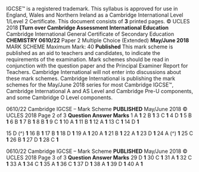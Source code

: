 IGCSE™ is a registered trademark. This syllabus is approved for use in England, Wales and Northern Ireland as a Cambridge International Level 1/Level 2 Certificate. This document consists of **3** printed pages. © UCLES 2018 **[Turn over Cambridge Assessment International Education** Cambridge International General Certificate of Secondary Education **CHEMISTRY 0610/22** Paper 2 Multiple Choice (Extended) **May/June 2018** MARK SCHEME Maximum Mark: 40 **Published** This mark scheme is published as an aid to teachers and candidates, to indicate the requirements of the examination. Mark schemes should be read in conjunction with the question paper and the Principal Examiner Report for Teachers. Cambridge International will not enter into discussions about these mark schemes. Cambridge International is publishing the mark schemes for the May/June 2018 series for most Cambridge IGCSE™, Cambridge International A and AS Level and Cambridge Pre-U components, and some Cambridge O Level components. 


0610/22 Cambridge IGCSE – Mark Scheme **PUBLISHED** May/June 2018 © UCLES 2018 Page 2 of 3 **Question Answer Marks** 1 A **1** 2 B **1** 3 C **1** 4 D **1** 5 B **1** 6 B **1** 7 B **1** 8 B **1** 9 C **1** 10 A **1** 11 B **1** 12 A **1** 13 C **1** 14 D **1** 

15 D (^) **1** 16 B **1** 17 B **1** 18 D **1** 19 A **1** 20 A **1** 21 B **1** 22 A **1** 23 D **1** 24 A (^) **1** 25 C **1** 26 B **1** 27 D **1** 28 C **1** 


0610/22 Cambridge IGCSE – Mark Scheme **PUBLISHED** May/June 2018 © UCLES 2018 Page 3 of 3 **Question Answer Marks** 29 D **1** 30 C **1** 31 A **1** 32 C **1** 33 A **1** 34 C **1** 35 A **1** 36 C **1** 37 D **1** 38 A **1** 39 D **1** 40 A **1** 


